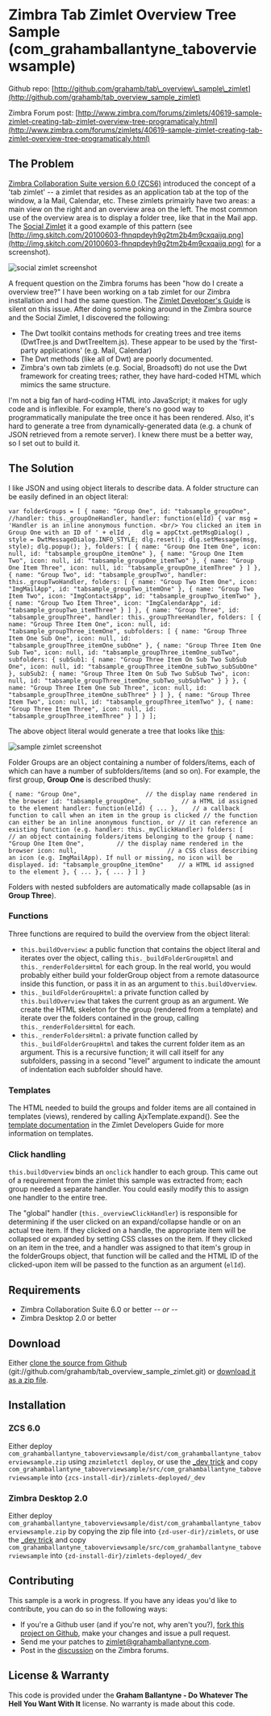 # Zimbra Tab Zimlet Overview Tree Sample (com\_grahamballantyne\_taboverviewsample)

Github repo: [http://github.com/grahamb/tab\_overview\_sample\_zimlet](http://github.com/grahamb/tab_overview_sample_zimlet)

Zimbra Forum post: [http://www.zimbra.com/forums/zimlets/40619-sample-zimlet-creating-tab-zimlet-overview-tree-programaticaly.html](http://www.zimbra.com/forums/zimlets/40619-sample-zimlet-creating-tab-zimlet-overview-tree-programaticaly.html)

## The Problem

[Zimbra Collaboration Suite version 6.0 (ZCS6)](http://zimbra.com) introduced the concept of a 'tab zimlet' -- a zimlet that resides as an application tab at the top of the window, a la Mail, Calendar, etc. These zimlets primairly have two areas: a main view on the right and an overview area on the left. The most common use of the overview area is to display a folder tree, like that in the Mail app. The [Social Zimlet](http://gallery.zimbra.com/type/zimlet/social-zimlet) it a good example of this pattern (see [http://img.skitch.com/20100603-fhnqpdeyh9g2tm2b4m9cxqaijq.png](http://img.skitch.com/20100603-fhnqpdeyh9g2tm2b4m9cxqaijq.png) for a screenshot).

![social zimlet screenshot](http://img.skitch.com/20100603-rdk7prae435cgqqwu4xy1r293r.png)

A frequent question on the Zimbra forums has been "how do I create a overview tree?" I have been working on a tab zimlet for our Zimbra installation and I had the same question. The [Zimlet Developer's Guide](http://wiki.zimbra.com/wiki/ZCS_6.0:Zimlet_Developers_Guide:Introduction) is silent on this issue. After doing some poking around in the Zimbra source and the Social Zimlet, I discovered the following:

* The Dwt toolkit contains methods for creating trees and tree items (DwtTree.js and DwtTreeItem.js). These appear to be used by the 'first-party applications' (e.g. Mail, Calendar)
* The Dwt methods (like all of Dwt) are poorly documented.
* Zimbra's own tab zimlets (e.g. Social, Broadsoft) do not use the Dwt framework for creating trees; rather, they have hard-coded HTML which mimics the same structure.

I'm not a big fan of hard-coding HTML into JavaScript; it makes for ugly code and is inflexible. For example, there's no good way to programmatically manipulate the tree once it has been rendered. Also, it's hard to generate a tree from dynamically-generated data (e.g. a chunk of JSON retrieved from a remote server). I knew there must be a better way, so I set out to build it.

## The Solution

I like JSON and using object literals to describe data. A folder structure can be easily defined in an object literal:

`var folderGroups = [
	{
		name: "Group One",
		id: "tabsample_groupOne",
		//handler: this._groupOneHandler,
		handler: function(elId) {
			var msg = 'Handler is an inline anonymous function. <br/> You clicked an item in Group One with an ID of ' + elId
			,	dlg = appCtxt.getMsgDialog()
			,	style = DwtMessageDialog.INFO_STYLE;
			dlg.reset();
			dlg.setMessage(msg, style);
			dlg.popup();
		},
		folders: [
			{
				name: "Group One Item One",
				icon: null,
				id: "tabsample_groupOne_itemOne"
			},
			{
				name: "Group One Item Two",
				icon: null,
				id: "tabsample_groupOne_itemTwo"
			},
			{
				name: "Group One Item Three",
				icon: null,
				id: "tabsample_groupOne_itemThree"
			}
		]
	},
	{
		name: "Group Two",
		id: "tabsample_groupTwo",
		handler: this._groupTwoHandler,
		folders: [
			{
				name: "Group Two Item One",
				icon: "ImgMailApp",
				id: "tabsample_groupTwo_itemOne"
			},
			{
				name: "Group Two Item Two",
				icon: "ImgContactsApp",
				id: "tabsample_groupTwo_itemTwo"
			},
			{
				name: "Group Two Item Three",
				icon: "ImgCalendarApp",
				id: "tabsample_groupTwo_itemThree"
			}
		]
	},
	{
		name: "Group Three",
		id: "tabsample_groupThree",
		handler: this._groupThreeHandler,
		folders: [
			{
				name: "Group Three Item One",
				icon: null,
				id: "tabsample_groupThree_itemOne",
				subfolders: [
					{
						name: "Group Three Item One Sub One",
						icon: null,
						id: "tabsample_groupThree_itemOne_subOne"
					},
					{
						name: "Group Three Item One Sub Two",
						icon: null,
						id: "tabsample_groupThree_itemOne_subTwo",
						subfolders: {
							subSub1: {
								name: "Group Three Item On Sub Two SubSub One",
								icon: null,
								id: "tabsample_groupThree_itemOne_subTwo_subSubOne"
							},
							subSub2: {
								name: "Group Three Item On Sub Two SubSub Two",
								icon: null,
								id: "tabsample_groupThree_itemOne_subTwo_subSubTwo"
							}
						}
					},
					{
						name: "Group Three Item One Sub Three",
						icon: null,
						id: "tabsample_groupThree_itemOne_subThree"
					}
				]
			},
			{
				name: "Group Three Item Two",
				icon: null,
				id: "tabsample_groupThree_itemTwo"
			},
			{
				name: "Group Three Item Three",
				icon: null,
				id: "tabsample_groupThree_itemThree"
			}
		]
	}
];`

The above object literal would generate a tree that looks like [this](http://img.skitch.com/20100603-nutb5b2c3625x5gdf9i3ccbqmp.png):

![sample zimlet screenshot](http://img.skitch.com/20100603-j7pg8xwjwr14i9xx5yppp6uejk.png)

Folder Groups are an object containing a number of folders/items, each of which can have a number of subfolders/items (and so on). For example, the first group, __Group One__ is described thusly: 

`{
	name: "Group One",					// the display name rendered in the browser
	id: "tabsample_groupOne",			// a HTML id assigned to the element
	handler: function(elId) { ... },	// a callback function to call when an item in the group is clicked
										// the function can either be an inline anonymous function, or
										// it can reference an existing function (e.g. handler: this._myClickHandler)
	folders: [							// an object containing folders/items belonging to the group
		{
			name: "Group One Item One",			// the display name rendered in the browser
			icon: null,							// a CSS class describing an icon (e.g. ImgMailApp). If null or missing, no icon will be displayed.
			id: "tabsample_groupOne_itemOne"	// a HTML id assigned to the element
		},
		{ ... },
		{ ... }
	]
}`

Folders with nested subfolders are automatically made collapsable (as in __Group Three__).

### Functions

Three functions are required to build the overview from the object literal:

* `this.buildOverview`: a public function that contains the object literal and iterates over the object, calling `this._buildFolderGroupHtml` and `this._renderFoldersHtml` for each group. In the real world, you would probably either build your folderGroup object from a remote datasource inside this function, or pass it in as an argument to `this.buildOverview`.
* `this._buildFolderGroupHtml`: a private function called by `this.buildOverview` that takes the current group as an argument. We create the HTML skeleton for the group (rendered from a template) and iterate over the folders contained in the group, calling `this._renderFoldersHtml` for each.
* `this._renderFoldersHtml`: a private function called by `this._buildFolderGroupHtml` and takes the current folder item as an argument. This is a recursive function; it will call itself for any subfolders, passing in a second "level" argument to indicate the amount of indentation each subfolder should have.

### Templates

The HTML needed to build the groups and folder items are all contained in templates (views), rendered by calling AjxTemplate.expand(). See the [template documentation](http://wiki.zimbra.com/wiki/ZCS_6.0:Zimlet_Developers_Guide:Templates) in the Zimlet Developers Guide for more information on templates.

### Click handling
`this.buildOverview` binds an `onclick` handler to each group. This came out of a requirement from the zimlet this sample was extracted from; each group needed a separate handler. You could easily modify this to assign one handler to the entire tree.

The "global" handler (`this._overviewClickHandler`) is responsible for determining if the user clicked on an expand/collapse handle or on an actual tree item. If they clicked on a handle, the appropriate item will be collapsed or expanded by setting CSS classes on the item. If they clicked on an item in the tree, and a handler was assigned to that item's group in the folderGroups object, that function will be called and the HTML ID of the clicked-upon item will be passed to the function as an argument (`elId`). 

## Requirements

* Zimbra Collaboration Suite 6.0 or better  _-- or --_
* Zimbra Desktop 2.0 or better

## Download

Either [clone the source from Github](http://github.com/grahamb/tab\_overview\_sample\_zimlet) (git://github.com/grahamb/tab_overview_sample_zimlet.git) or [download it as a zip file](http://githubcom/grahamb/tab_overview_sample_zimlet/zipball/master).

## Installation

### ZCS 6.0
Either deploy `com_grahamballantyne_taboverviewsample/dist/com_grahamballantyne_taboverviewsample.zip` using `zmzimletctl deploy`, or use the [_dev trick](http://wiki.zimbra.com/wiki/ZCS_6.0:Zimlet_Developers_Guide:Dev_Environment_Setup#Zimlet_Development_Directory) and copy `com_grahamballantyne_taboverviewsample/src/com_grahamballantyne_taboverviewsample` into `{zcs-install-dir}/zimlets-deployed/_dev`

### Zimbra Desktop 2.0
Either deploy `com_grahamballantyne_taboverviewsample/dist/com_grahamballantyne_taboverviewsample.zip` by copying the zip file into `{zd-user-dir}/zimlets`, or use the [_dev trick](http://wiki.zimbra.com/wiki/ZCS_6.0:Zimlet_Developers_Guide:Dev_Environment_Setup#Zimlet_Development_Directory) and copy `com_grahamballantyne_taboverviewsample/src/com_grahamballantyne_taboverviewsample` into `{zd-install-dir}/zimlets-deployed/_dev`

## Contributing

This sample is a work in progress. If you have any ideas you'd like to contribute, you can do so in the following ways:

* If you're a Github user (and if you're not, why aren't you?), [fork this project on Github](http://github.com/grahamb/tab_overview_sample_zimlet), make your changes and issue a pull request.
* Send me your patches to [zimlet@grahamballantyne.com](mailto:zimlet@grahamballantyne.com).
* Post in the [discussion]() on the Zimbra forums.

## License & Warranty

This code is provided under the __Graham Ballantyne - Do Whatever The Hell You Want With It__ license. No warranty is made about this code.